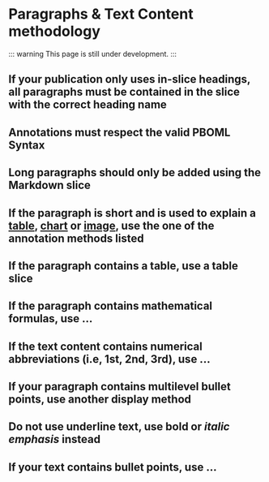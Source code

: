 # Paragraphs & Text Content methodology

::: warning
This page is still under development.
:::

## If your publication only uses in-slice headings, all paragraphs must be contained in the slice with the correct heading name

## Annotations must respect the valid PBOML Syntax

## Long paragraphs should only be added using the Markdown slice

## If the paragraph is short and is used to explain a [table](), [chart]() or [image](), use the one of the  annotation methods listed

## If the paragraph contains a table, use a table slice

## If the paragraph contains mathematical formulas, use ...

## If the text content contains numerical abbreviations (i.e, 1st, 2nd, 3rd), use ... 

## If your paragraph contains multilevel bullet points, use another display method

## Do not use underline text, use **bold** or *italic emphasis* instead

## If your text contains bullet points, use ...
